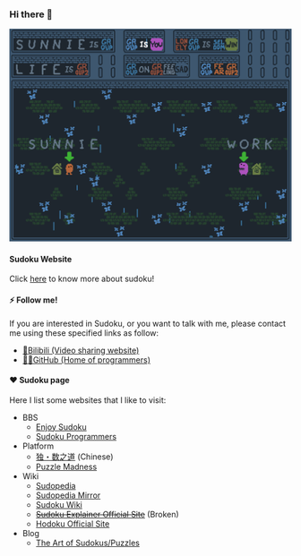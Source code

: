 ### Hi there 👋

![](baba.png)

#### Sudoku Website

Click [here](https://www.bilibili.com/read/readlist/rl291187) to know more about sudoku!

#### ⚡ Follow me!

If you are interested in Sudoku, or you want to talk with me, please contact me using these specified links as follow:

* [🎦Bilibili (Video sharing website)](https://space.bilibili.com/23736703)
* [👨‍💻GitHub (Home of programmers)](https://github.com/SunnieShine)

#### ❤️ Sudoku page

Here I list some websites that I like to visit:

* BBS
  * [Enjoy Sudoku](http://forum.enjoysudoku.com/)
  * [Sudoku Programmers](http://programmers.enjoysudoku.com/www.setbb.com/sudoku/)
* Platform
  * [独・数之道](http://www.sudokufans.org.cn/) (Chinese)
  * [Puzzle Madness](https://puzzlemadness.co.uk/)
* Wiki
  * [Sudopedia](https://www.sudopedia.org/wiki/Main_Page)
  * [Sudopedia Mirror](http://sudopedia.enjoysudoku.com/Terminology.html)
  * [Sudoku Wiki](http://www.sudokuwiki.org/Strategy_Families)
  * [~~Sudoku Explainer Official Site~~](http://diuf.unifr.ch/pai/people/juillera/Sudoku/Sudoku.html) (Broken)
  * [Hodoku Official Site](http://hodoku.sourceforge.net/en/techniques.php)
* Blog
  * [The Art of Sudokus/Puzzles](https://www.gmpuzzles.com/blog/)
